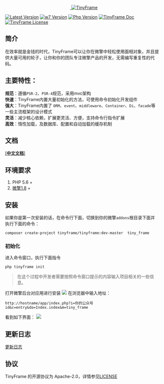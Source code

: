 
<p align="center">
    <a href="https://github.com/mrye5869/tinyframe" target="_blank">
        <img src="http://qiniu.mrye.xin/81c7fb680072e487af7c623cba5ad29.png" alt="TinyFrame" />
    </a>
</p>

[![Latest Version](https://img.shields.io/badge/beta-v1.0.0-green.svg?maxAge=2592000)](https://github.com/mrye5869/tinyframe)
[![w7 Version](https://img.shields.io/badge/%E5%BE%AE%E6%93%8E-%3E%3D1.8-blue)](https://s.w7.cc/index.php?c=wiki&do=view&id=1)
[![Php Version](https://img.shields.io/badge/php-%3E%3D5.6-green)](https://secure.php.net/)
[![TinyFrame Doc](https://img.shields.io/badge/docs-passing-green.svg?maxAge=2592000)](https://www.kancloud.cn/caike_/wq_frame/1483541)
[![TinyFrame License](https://img.shields.io/hexpm/l/plug.svg?maxAge=2592000)](https://github.com/mrye5869/tinyframe/blob/master/LICENSE)


## 简介

在效率就是金钱的时代，TinyFrame可以让你在微擎中轻松使用面相对象，并且提供大量可用的轮子，让你和你的团队专注微擎产品的开发，无需编写重复性的代码。

## 主要特性：
**规范**：遵循`PSR-2`、`PSR-4`规范，采用mvc架构  
**快速**：TinyFrame内置大量初始化的方法，可使用命令初始化开发组件  
**强大**：TinyFrame内置了 `ORM`、`event`、`middleware`、`Container`、`Di`、`facade`等一些主流框架的设计模式  
**灵活**：减少核心依赖，扩展更灵活、方便，支持命令行指令扩展  
**高效**：惰性加载，及数据库、配置和自动加载的缓存机制


## 文档

[[**中文文档**]](https://www.kancloud.cn/yhl18/wq_frame/1483541)


## 环境要求

1. PHP 5.6 +
2. [微擎1.8](https://s.w7.cc/index.php?c=wiki&do=view&id=1&list=27) +


## 安装
如果你是第一次安装的话，在命令行下面，切换到你的微擎`addons`根目录下面并执行下面的命令：

~~~
composer create-project tinyframe/tinyframe:dev-master  tiny_frame

~~~
### 初始化
进入命令窗口，执行下面指令

~~~
php tinyframe init

~~~
> 在这个过程中开发者需要按照命令窗口提示的内容输入项目相关的一些信息。

打开微擎后台对应用进行安装
![](http://qiniu.mrye.xin/f15451c8350ba1e247caa4b4c07fdda0_1914x701.png)
在浏览器中输入地址：

~~~
http://hostname/app/index.php?i=你的公众号id&c=entry&do=Index.index&m=tiny_frame
~~~
看到如下界面：
![](http://qiniu.mrye.xin/Z4SD1DU%60V4TJWBB8MBS.png)

## 更新日志

[更新日志](changelog.md)

## 协议

TinyFrame 的开源协议为 Apache-2.0，详情参见[LICENSE](LICENSE)
